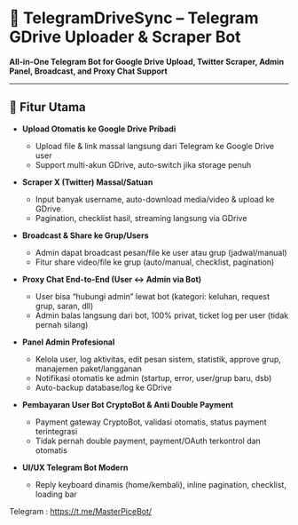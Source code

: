 # 🚀 TelegramDriveSync – Telegram GDrive Uploader & Scraper Bot

**All-in-One Telegram Bot for Google Drive Upload, Twitter Scraper, Admin Panel, Broadcast, and Proxy Chat Support**

---

## 🎯 **Fitur Utama**

- **Upload Otomatis ke Google Drive Pribadi**
  - Upload file & link massal langsung dari Telegram ke Google Drive user
  - Support multi-akun GDrive, auto-switch jika storage penuh

- **Scraper X (Twitter) Massal/Satuan**
  - Input banyak username, auto-download media/video & upload ke GDrive
  - Pagination, checklist hasil, streaming langsung via GDrive

- **Broadcast & Share ke Grup/Users**
  - Admin dapat broadcast pesan/file ke user atau grup (jadwal/manual)
  - Fitur share video/file ke grup (auto/manual, checklist, pagination)

- **Proxy Chat End-to-End (User <-> Admin via Bot)**
  - User bisa “hubungi admin” lewat bot (kategori: keluhan, request grup, saran, dll)
  - Admin balas langsung dari bot, 100% privat, ticket log per user (tidak pernah silang)

- **Panel Admin Profesional**
  - Kelola user, log aktivitas, edit pesan sistem, statistik, approve grup, manajemen paket/langganan
  - Notifikasi otomatis ke admin (startup, error, user/grup baru, dsb)
  - Auto-backup database/log ke GDrive

- **Pembayaran User Bot CryptoBot & Anti Double Payment**
  - Payment gateway CryptoBot, validasi otomatis, status payment terintegrasi
  - Tidak pernah double payment, payment/OAuth terkontrol dan otomatis

- **UI/UX Telegram Bot Modern**
  - Reply keyboard dinamis (home/kembali), inline pagination, checklist, loading bar

 Telegram : https://t.me/MasterPiceBot/
